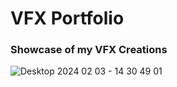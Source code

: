 # VFX Portfolio
 
 ### Showcase of my VFX Creations

![Desktop 2024 02 03 - 14 30 49 01](https://github.com/Wigaloo/VFX-Portfolio/assets/147951408/c5245cc6-1958-4183-a437-a59270a1d51b)
